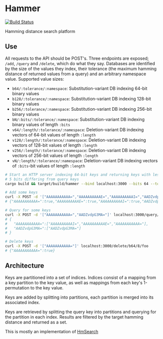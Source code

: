# Hammer

[![Build Status](https://travis-ci.org/kerinin/hammer.svg?branch=master)](https://travis-ci.org/kerinin/hammer)

Hamming distance search platform


## Use

All requests to the API should be POST's.  Three endpoints are exposed; `/add`,
`/query` and `/delete`, which do what they say.  Databases are identified by the
size of the values they index, their tolerance (the maximum hamming distance of
returned values from a query) and an arbitrary namespace value.  Supported value
sizes:

* `b64/:tolerance/:namespace`: Substitution-variant DB indexing 64-bit binary values
* `b128/:tolerance/:namespace`: Substitution-variant DB indexing 128-bit binary values
* `b256/:tolerance/:namespace`: Substitution-variant DB indexing 256-bit binary values
* `bN/:bits/:tolerance/:namespace`: Substitution-variant DB indexing binary
  values of length `:bits`
* `v64/:length/:tolerance/:namespace`: Deletion-variant DB indexing vectors of
   64-bit values of length `:length`
* `v128/:length/:tolerance/:namespace`: Deletion-variant DB indexing vectors of
   128-bit values of length `:length`
* `v256/:length/:tolerance/:namespace`: Deletion-variant DB indexing vectors of
   256-bit values of length `:length`
* `vN/:length/:tolerance/:namespace`: Deletion-variant DB indexing vectors of
   `:bits`-bit values of length `:length`


```sh
# Start an HTTP server indexing 64-bit keys and returning keys with less than
# 5 bits differing from query keys
cargo build && target/build/hammer --bind localhost:3000 --bits 64 --tolerance 5

# Add some keys
curl -X POST -d '["AAAAAAAAAAA=","AAAAAAAAAAE=","AAAAAAAAAAI=","AADZvdpG3MA="]' localhost:3000/add/b64/8/foo
# {"AAAAAAAAAAA=":true,"AAAAAAAAAAE=":true,"AAAAAAAAAAI=":true,"AADZvdpG3MA=":true}

# Query for some keys
curl -X POST -d '["AAAAAAAAAAA=","AADZvdpG3MA="]' localhost:3000/query/b64/8/foo
# {
#   "AAAAAAAAAAA=":["AAAAAAAAAAI=","AAAAAAAAAAE=","AAAAAAAAAAA="],
#   "AADZvdpG3MA=":["AADZvdpG3MA="]
# }

# Delete keys
curl -X POST -d '["AAAAAAAAAAA="]' localhost:3000/delete/b64/8/foo
# {"AAAAAAAAAAA=":true}
```

## Architecture

Keys are partitioned into a set of indices.  Indices consist of a mapping from a
key partition to the key value, as well as mappings from each key's
1-permutation to the key value.  

Keys are added by splitting into partitions, each partition is merged into its
associated index.

Keys are retrieved by splitting the query key into partitions and querying for
the partition in each index.  Results are filtered by the target hamming
distance and returned as a set.

This is mostly an implementation of
[HmSearch](http://www.cse.unsw.edu.au/~weiw/files/SSDBM13-HmSearch-Final.pdf)

